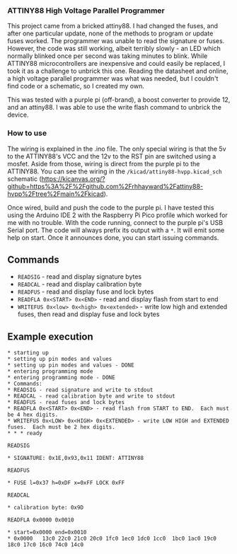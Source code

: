### ATTINY88 High Voltage Parallel Programmer

This project came from a bricked attiny88. I had changed the fuses, and after
one particular update, none of the methods to program or update fuses worked.
The programmer was unable to read the signature or fuses. However, the code
was still working, albeit terribly slowly - an LED which normally blinked once
per second was taking minutes to blink. While ATTINY88 microcontrollers are
inexpensive and could easily be replaced, I took it as a challenge to unbrick
this one. Reading the datasheet and online, a high voltage parallel programmer
was what was needed, but I couldn't find code or a schematic, so I created my
own.

This was tested with a purple pi (off-brand), a boost converter to provide 12,
and an attiny88. I was able to use the write flash command to unbrick the
device.

### How to use

The wiring is explained in the .ino file. The only special wiring is that the
5v to the ATTINY88's VCC and the 12v to the RST pin are switched using a
mosfet. Aside from those, wiring is direct from the purple pi to the ATTINY88.
You can see the wiring in the `/kicad/attiny88-hvpp.kicad_sch` schematic
(https://kicanvas.org/?github=https%3A%2F%2Fgithub.com%2Frhhayward%2Fattiny88-hvpp%2Ftree%2Fmain%2Fkicad).

Once wired, build and push the code to the purple pi. I have tested this using
the Arduino IDE 2 with the Raspberry Pi Pico profile which worked for me with no
trouble. With the code running, connect to the purple pi's USB Serial port.
The code will always prefix its output with a `*`.  It will emit some help on
start.  Once it announces done, you can start issuing commands.

## Commands

* `READSIG` - read and display signature bytes
* `READCAL` - read and display calibration byte
* `READFUS` - read and display fuse and lock bytes
* `READFLA 0x<START> 0x<END>` - read and display flash from start to end
* `WRITEFUS 0x<low> 0x<high> 0x<extended>` - write low high and extended
  fuses, then read and display fuse and lock bytes

## Example execution



```
* starting up
* setting up pin modes and values
* setting up pin modes and values - DONE
* entering programming mode
* entering programming mode - DONE
* Commands:
* READSIG - read signature and write to stdout
* READCAL - read calibration byte and write to stdout
* READFUS - read fuses and lock bytes
* READFLA 0x<START> 0x<END> - read flash from START to END.  Each must be 4 hex digits.
* WRITEFUS 0x<LOW> 0x<HIGH> 0x<EXTENDED> - write LOW HIGH and EXTENDED fuses.  Each must be 2 hex digits.
* * * ready
```
```
READSIG
```
```
* SIGNATURE: 0x1E,0x93,0x11 IDENT: ATTINY88 
```
```
READFUS
```
```
* FUSE l=0x37 h=0xDF x=0xFF LOCK 0xFF
```
```
READCAL
```
```
* calibration byte: 0x9D
```
```
READFLA 0x0000 0x0010
```
```
* start=0x0000 end=0x0010
* 0x0000   13c0 22c0 21c0 20c0 1fc0 1ec0 1dc0 1cc0  1bc0 1ac0 19c0 18c0 17c0 16c0 74c0 14c0
```

